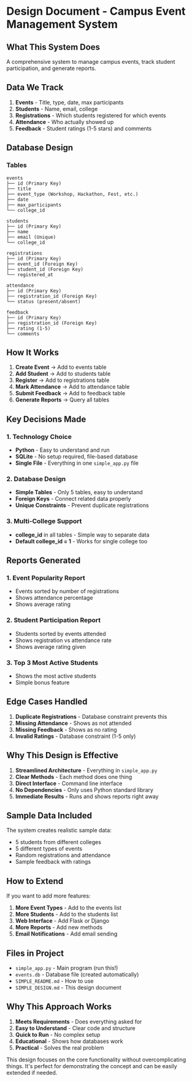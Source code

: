 # Design Document - Campus Event Management System

## What This System Does
A comprehensive system to manage campus events, track student participation, and generate reports.

## Data We Track
1. **Events** - Title, type, date, max participants
2. **Students** - Name, email, college
3. **Registrations** - Which students registered for which events
4. **Attendance** - Who actually showed up
5. **Feedback** - Student ratings (1-5 stars) and comments

## Database Design

### Tables
```
events
├── id (Primary Key)
├── title
├── event_type (Workshop, Hackathon, Fest, etc.)
├── date
├── max_participants
└── college_id

students
├── id (Primary Key)
├── name
├── email (Unique)
└── college_id

registrations
├── id (Primary Key)
├── event_id (Foreign Key)
├── student_id (Foreign Key)
└── registered_at

attendance
├── id (Primary Key)
├── registration_id (Foreign Key)
└── status (present/absent)

feedback
├── id (Primary Key)
├── registration_id (Foreign Key)
├── rating (1-5)
└── comments
```

## How It Works

1. **Create Event** → Add to events table
2. **Add Student** → Add to students table
3. **Register** → Add to registrations table
4. **Mark Attendance** → Add to attendance table
5. **Submit Feedback** → Add to feedback table
6. **Generate Reports** → Query all tables

## Key Decisions Made

### 1. Technology Choice
- **Python** - Easy to understand and run
- **SQLite** - No setup required, file-based database
- **Single File** - Everything in one `simple_app.py` file

### 2. Database Design
- **Simple Tables** - Only 5 tables, easy to understand
- **Foreign Keys** - Connect related data properly
- **Unique Constraints** - Prevent duplicate registrations

### 3. Multi-College Support
- **college_id** in all tables - Simple way to separate data
- **Default college_id = 1** - Works for single college too

## Reports Generated

### 1. Event Popularity Report
- Events sorted by number of registrations
- Shows attendance percentage
- Shows average rating

### 2. Student Participation Report
- Students sorted by events attended
- Shows registration vs attendance rate
- Shows average rating given

### 3. Top 3 Most Active Students
- Shows the most active students
- Simple bonus feature

## Edge Cases Handled

1. **Duplicate Registrations** - Database constraint prevents this
2. **Missing Attendance** - Shows as not attended
3. **Missing Feedback** - Shows as no rating
4. **Invalid Ratings** - Database constraint (1-5 only)

## Why This Design is Effective

1. **Streamlined Architecture** - Everything in `simple_app.py`
2. **Clear Methods** - Each method does one thing
3. **Direct Interface** - Command line interface
4. **No Dependencies** - Only uses Python standard library
5. **Immediate Results** - Runs and shows reports right away

## Sample Data Included

The system creates realistic sample data:
- 5 students from different colleges
- 5 different types of events
- Random registrations and attendance
- Sample feedback with ratings

## How to Extend

If you want to add more features:
1. **More Event Types** - Add to the events list
2. **More Students** - Add to the students list
3. **Web Interface** - Add Flask or Django
4. **More Reports** - Add new methods
5. **Email Notifications** - Add email sending

## Files in Project

- `simple_app.py` - Main program (run this!)
- `events.db` - Database file (created automatically)
- `SIMPLE_README.md` - How to use
- `SIMPLE_DESIGN.md` - This design document

## Why This Approach Works

1. **Meets Requirements** - Does everything asked for
2. **Easy to Understand** - Clear code and structure
3. **Quick to Run** - No complex setup
4. **Educational** - Shows how databases work
5. **Practical** - Solves the real problem

This design focuses on the core functionality without overcomplicating things. It's perfect for demonstrating the concept and can be easily extended if needed.
